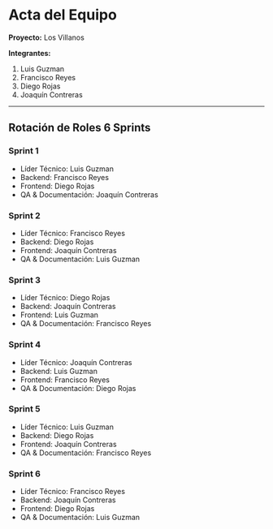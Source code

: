 # Acta del Equipo

**Proyecto:** Los Villanos  

**Integrantes:**  
1. Luis Guzman  
2. Francisco Reyes  
3. Diego Rojas  
4. Joaquín Contreras  

---

## Rotación de Roles 6 Sprints

### Sprint 1
- Líder Técnico: Luis Guzman  
- Backend: Francisco Reyes  
- Frontend: Diego Rojas  
- QA & Documentación: Joaquín Contreras  

### Sprint 2
- Líder Técnico: Francisco Reyes  
- Backend: Diego Rojas  
- Frontend: Joaquín Contreras  
- QA & Documentación: Luis Guzman  

### Sprint 3
- Líder Técnico: Diego Rojas  
- Backend: Joaquín Contreras  
- Frontend: Luis Guzman  
- QA & Documentación: Francisco Reyes  

### Sprint 4
- Líder Técnico: Joaquín Contreras  
- Backend: Luis Guzman  
- Frontend: Francisco Reyes  
- QA & Documentación: Diego Rojas  

### Sprint 5
- Líder Técnico: Luis Guzman  
- Backend: Diego Rojas  
- Frontend: Joaquín Contreras  
- QA & Documentación: Francisco Reyes  

### Sprint 6
- Líder Técnico: Francisco Reyes  
- Backend: Joaquín Contreras  
- Frontend: Diego Rojas  
- QA & Documentación: Luis Guzman  
